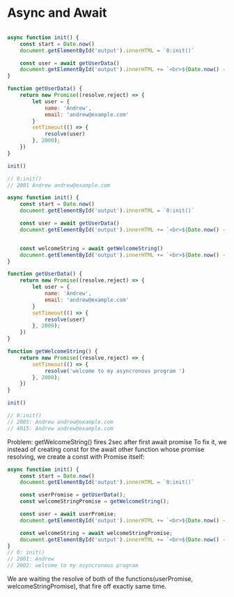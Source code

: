 # Async and Await

```javaScript

async function init() {
    const start = Date.now()
    document.getElementById('output').innerHTML = `0:init()`

    const user = await getUserData()
    document.getElementById('output').innerHTML += `<br>${Date.now() - start}: ${user.name} ${user.email}`
}

function getUserData() {
    return new Promise((resolve,reject) => {
        let user = {
            name: 'Andrew',
            email: 'andrew@example.com'
        }
        setTimeout(() => {
            resolve(user)
        }, 2000);
    })
}

init()

// 0:init()
// 2001 Andrew andrew@example.com

```

```javaScript
async function init() {
    const start = Date.now()
    document.getElementById('output').innerHTML = `0:init()`

    const user = await getUserData()
    document.getElementById('output').innerHTML += `<br>${Date.now() - start}: ${user.name} ${user.email}`


    const welcomeString = await getWelcomeString()
    document.getElementById('output').innerHTML += `<br>${Date.now() - start}: ${user.name} ${user.email}`
}

function getUserData() {
    return new Promise((resolve,reject) => {
        let user = {
            name: 'Andrew',
            email: 'andrew@example.com'
        }
        setTimeout(() => {
            resolve(user)
        }, 2000);
    })
}

function getWelcomeString() {
    return new Promise((resolve,reject) => {
        setTimeout(() => {
            resolve('welcome to my asyncronous program ')
        }, 2000);
    })
}

init()

// 0:init()
// 2005: Andrew andrew@example.com
// 4015: Andrew andrew@example.com
```

Problem: getWelcomeString() fires 2sec after first await promise
To fix it, we instead of creating const for the await other function whose promise resolving, we create a const with Promise itself:

```javaScript
async function init() {
    const start = Date.now()
    document.getElementById('output').innerHTML = `0:init()`

    const userPromise = getUserData();
    const welcomeStringPromise = getWelcomeString();

    const user = await userPromise;
    document.getElementById('output').innerHTML += `<br>${Date.now() - start}: ${user.name}`;

    const welcomeString = await welcomeStringPromise;
    document.getElementById('output').innerHTML += `<br>${Date.now() - start}: ${welcomeString}`;
}
// 0: init()
// 2001: Andrew
// 2002: welcome to my asyncronous program
```

We are waiting the resolve of both of the functions(userPromise, welcomeStringPromise), that fire off exactly same time.
